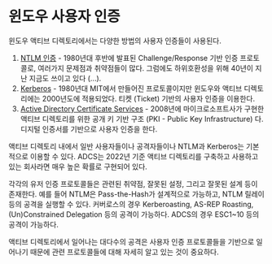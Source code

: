 # 윈도우 사용자 인증

윈도우 액티브 디렉토리에서는 다양한 방법의 사용자 인증들이 사용된다.&#x20;

1. [NTLM 인증](ntlm.md) - 1980년대 후반에 발표된 Challenge/Response 기반 인증 프로토콜로, 여러가지 문제점과 취약점들이 많다. 그럼에도 하위호환성을 위해 40년이 지난 지금도 쓰이고 있다 (...).&#x20;
2. [Kerberos](kerberos-authentication.md) -  1980년대 MIT에서 만들어진 프로토콜이지만 윈도우와 액티브 디렉토리에는 2000년도에 적용되었다. 티켓 (Ticket) 기반의 사용자 인증을 이용한다.&#x20;
3. [Active Directory Certificate Services](adcs-auth.md) -  2008년에 마이크로소프트사가 구현한 액티브 디렉토리를 위한  공개 키 기반 구조 (PKI - Public Key Infrastructure) 다. 디지털 인증서를 기반으로 사용자 인증을 한다.&#x20;

액티브 디렉토리 내에서 일반 사용자들이나 공격자들이나 NTLM과 Kerberos는 기본적으로 이용할 수 있다. ADCS는 2022년 기준 액티브 디렉토리를 구축하고 사용하고 있는 회사라면 매우 높은 확률로 구현되어 있다. &#x20;

각각의 유저 인증 프로토콜들은 관련된 취약점, 잘못된 설정, 그리고 잘못된 설계 등이 존재한다. 예를 들어 NTLM은 Pass-the-Hash가 설계적으로 가능하고, NTLM 릴레이 등의 공격을 실행할 수 있다. 커버로스의 경우 Kerberoasting, AS-REP Roasting, (Un)Constrained Delegation 등의 공격이 가능하다. ADCS의 경우 ESC1\~10 등의 공격이 가능하다.&#x20;

액티브 디렉토리에서 일어나는 대다수의 공격은 사용자 인증 프로토콜들을 기반으로 일어나기 때문에 관련 프로토콜들에 대해 자세히 알고 있는 것이 중요하다.&#x20;
